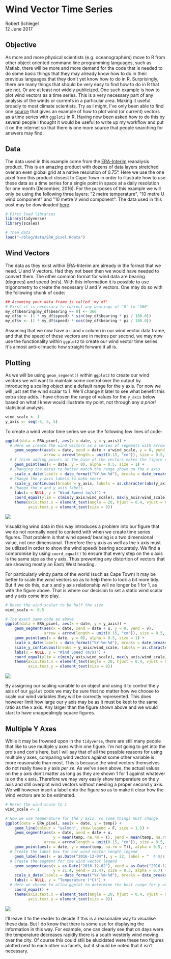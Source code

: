 # Wind Vector Time Series
Robert Schlegel  
12 June 2017  



## Objective
As more and more physical scientists (e.g. oceanographers) move to R from other object oriented command line programming languages, such as Matlab, there will be more and more demand for the code that is needed to do some basic things that they may already know how to do in their previous languages that they don't yet know how to do in R. Surprisingly, there are many things that should be very easy to find how to do in R that are not. Or are at least not widely publicized. One such example is how to plot wind vectors as a time series. This is a very necessary part of any analysis of the winds or currents in a particular area. Making it useful broadly to most climate scientists. Try as I might, I've only been able to find one [source](http://jason-doug-climate.blogspot.co.za/2014/08/weather-station-at-worldfish-hq-goes.html) that gives an example of how to plot wind (or current) vectors as a time series with `ggplot2` in R. Having now been asked how to do this by several people I thought it would be useful to write up my workflow and put it on the internet so that there is one more source that people searching for answers may find.

## Data
The data used in this example come from the [ERA-Interim](http://apps.ecmwf.int/datasets/data/interim-full-daily/levtype=sfc/) reanalysis product. This is an amazing product with dozens of data layers stretched over an even global grid at a native resolution of 0.75°. Here we use the one pixel from this product closest to Cape Town in order to illustrate how to use these data as a time series for a single point in space at a daily resolution for one month (December, 2016). For the purposes of this example we will only be using the following three layers: "2 metre temperature", "10 metre U wind component" and "10 metre V wind component". The data used in this post may be downloaded [here](https://github.com/schrob040/blog/blob/master/data/ERA_pixel.Rdata).


```r
# First load libraries
library(tidyverse)
library(scales)

# Then data
load("~/blog/data/ERA_pixel.Rdata")
```

## Wind Vectors
The data as they exist within ERA-Interim are already in the format that we need. U and V vectors. Had they not been then we would have needed to convert them. The other common format for wind data are bearing (degrees) and speed (m/s). With this information it is possible to use trigonometry to create the necessary U and V vectors. One may do so with the following chunk of code:


```r
## Assuming your data frame is called 'my_df'
# First it is necessary to correct any bearings of '0' to '360'
my_df$bearing[my_df$bearing == 0] <- 360
my_df$u <- (1 * my_df$speed) * sin((my_df$bearing * pi / 180.0))
my_df$v <- (1 * my_df$speed) * cos((my_df$bearing * pi / 180.0))
```

Assuming that we now have a `u` and `v` column in our wind vector data frame, and that the speed of these vectors are in metres per second, we may now use the functionality within `ggplot2` to create our wind vector time series. It's almost anti-climactic how straight forward it all is.

## Plotting
As we will be using `geom_segment()` within `ggplot2` to create our wind vectors we will want to maintain some control over the output by introducing a scaling object and a default range for the y axis. For now we will just set the wind scalar to 1. We'll change it later to see what benefit this extra step adds. I have chosen the range of values for the `y_axis` below based on what I knew would illustrate my point, not through any _a priori_ statistical analysis.


```r
wind_scale <- 1
y_axis <- seq(-5, 5, 5)
```

To create a wind vector time series we use the following few lines of code:


```r
ggplot(data = ERA_pixel, aes(x = date, y = y_axis)) +
  # Here we create the wind vectors as a series of segments with arrow tips
    geom_segment(aes(x = date, xend = date + u*wind_scale, y = 0, yend = v*wind_scale), 
                 arrow = arrow(length = unit(0.15, "cm")), size = 0.5, alpha = 0.7) +
  # I think adding points at the base of the vectors makes the figure easier to read
    geom_point(aes(x = date, y = 0), alpha = 0.5, size = 1) +
  # Changing the dates to better match the range shown on the x axis
    scale_x_date(labels = date_format("%Y-%m-%d"), breaks = date_breaks("4 days")) +
  # Change the y axis labels to make sense
    scale_y_continuous(breaks = y_axis, labels = as.character(abs(y_axis)/wind_scale)) +
  # Change the x and y axis labels
    labs(x = NULL, y = "Wind Speed (m/s)") +
    coord_equal(ylim = c(min(y_axis/wind_scale), max(y_axis/wind_scale))) +
    theme(axis.text.x = element_text(angle = 20, hjust = 0.4, vjust = 0.5, size = 8),
          axis.text.y = element_text(size = 8))
```

![](../figures/wv-wind-1-1.png)<!-- -->

Visualizing wind data in this way introduces a problem into our figure that we do not normally need to contend with when we create time series figures. That problem is that wind speed/ bearing is a two dimensional value, not one dimensional. Therefore the y axis as well as the x axis must be utilized in order to show the wind speed/ bearing accurately. We find a compromise by using `coord_equal()` to ensure that every step on the x axis is the same size as the y axis. Thus preventing any distortion of vectors that are showing mostly an East/ West heading.

For particularly windy parts of the world (such as Cape Town) it may be better to scale the wind vectors so as to help them to look a bit more tidy. But if we do this, our x and y axis relationship will no longer be 1 for 1, as with the figure above. That is where our decision to set a static wind scalar and y axis come into play.


```r
# Reset the wind scalar to be half the size
wind_scale <- 0.5

# The exact same code as above
ggplot(data = ERA_pixel, aes(x = date, y = y_axis)) +
    geom_segment(aes(x = date, xend = date + u, y = 0, yend = v), 
                 arrow = arrow(length = unit(0.15, "cm")), size = 0.5, alpha = 0.7) +
    geom_point(aes(x = date, y = 0), alpha = 0.5, size = 1) +
    scale_x_date(labels = date_format("%Y-%m-%d"), breaks = date_breaks("4 days")) +
    scale_y_continuous(breaks = y_axis/wind_scale, labels = as.character(abs(y_axis)/wind_scale)) +
    labs(x = NULL, y = "Wind Speed (m/s)") +
    coord_equal(ylim = c(min(y_axis/wind_scale), max(y_axis/wind_scale))) +
    theme(axis.text.x = element_text(angle = 20, hjust = 0.4, vjust = 0.5, size = 8),
          axis.text.y = element_text(size = 8))
```

![](../figures/wv-wind-2-1.png)<!-- -->

By assigning our scaling variable to an object and using it to control the y axis of our `ggplot` code we may be sure that no matter how we choose to scale our wind variables they will be correctly represented. This does however limit how large our y axis may be as it must be kept to the same ratio as the x axis. Any larger than the figure shown above and we would start to have unappealingly square figures.

## Multiple Y Axes
While it may be frowned upon in the `tidyverse`, there are still many people that like to use multiple y axes within one figure. I'm not going to get into the pro's and con's here, but I will say that of all the possible reasons for using multiple y axes, comparing wind vectors against some other variable is more reasonable than most. This is because the wind vectors themselves do not really have a y axis _per se_. As we've seen above, the actual values on the y axis don't matter as long as they are shown 1 for 1 against whatever is on the x axis. Therefore we may very easily show temperature on the y axis and still overplot wind vectors without needing a proper second y axis. We will however insert a label onto the figure so as to make it clear how the wind vectors are to be estimated.


```r
# Reset the wind scale to 1
wind_scale <- 1

# Now we use temperature for the y axis, so some things must change
ggplot(data = ERA_pixel, aes(x = date, y = temp)) +
    geom_line(colour = "salmon", show.legend = F, size = 1.5) +
    geom_segment(aes(x = date, xend = date + u, 
                     y = mean(temp, na.rm = T), yend = mean(temp, na.rm = T) +v), 
                 arrow = arrow(length = unit(0.15, "cm")), size = 0.5, alpha = 0.7) +
    geom_point(aes(x = date, y = mean(temp, na.rm = T)), alpha = 0.5, size = 1) +
  # Create the label box for our wind vector length legend
    geom_label(aes(x = as.Date("2016-12-04"), y = 22, label = "  4 m/s  \n"), size = 5) +
  # Create the segment for the wind vector legend
    geom_segment(aes(x = as.Date("2016-12-02"), xend = as.Date("2016-12-06"), 
                     y = 21.4, yend = 21.4), size = 0.5, alpha = 0.7) +
    scale_x_date(labels = date_format("%Y-%m-%d"), breaks = date_breaks("4 days")) +
    labs(x = NULL, y = "Temperature (°C)") +
  # Here we choose to allow ggplot to determine the best range for y axis values
    coord_equal() +
    theme(axis.text.x = element_text(angle = 20, hjust = 0.4, vjust = 0.5, size = 8),
          axis.text.y = element_text(size = 8))
```

![](../figures/wv-temp-1-1.png)<!-- -->

I'll leave it to the reader to decide if this is a reasonable way to visualise these data. But I do know that there is some use for displaying the information in this way. For example, one can clearly see that on days were the temperature decreases rapidly there is a south westerly wind moving over the city. Of course this could still be elucidated were these two figures plotted next to each other via facets, but it should be noted that it isn't necessary.

